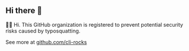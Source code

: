 ## Hi there 👋

🙋‍♀️ Hi. This GitHub organization is registered to prevent potential security risks caused by typosquatting.

See more at [github.com/cli-rocks](https://github.com/cli-rocks)
